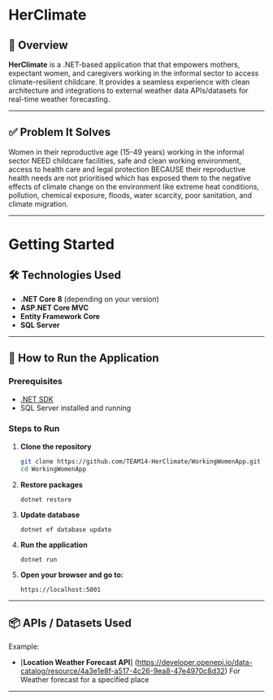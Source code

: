 # HerClimate

## 📌 Overview

**HerClimate** is a .NET-based application that that empowers mothers, expectant women, and caregivers working in the informal sector to access climate-resilient childcare. It provides a seamless experience with clean architecture and integrations to external weather data  APIs/datasets for real-time weather forecasting.

---

## ✅ Problem It Solves

Women in their reproductive age (15-49 years) working in the informal sector NEED childcare facilities, safe and clean working environment, access to health care and  legal protection BECAUSE their reproductive health needs are not prioritised which has exposed them to the negative effects of climate change on the environment like extreme heat conditions, pollution, chemical exposure, floods, water scarcity, poor sanitation, and climate migration.

---

# Getting Started

## 🛠 Technologies Used

- **.NET Core 8** (depending on your version)
- **ASP.NET Core MVC**
- **Entity Framework Core**
- **SQL Server**
---

## 🚀 How to Run the Application

### Prerequisites

- [.NET SDK](https://dotnet.microsoft.com/download)
- SQL Server installed and running


### Steps to Run

1. **Clone the repository**

   ```bash
   git clone https://github.com/TEAM14-HerClimate/WorkingWomenApp.git
   cd WorkingWomenApp

2. **Restore packages**

    ```
    dotnet restore

3. **Update database**

    ```
    dotnet ef database update
    
4. **Run the application**

    ```
    dotnet run

5. **Open your browser and go to:**

    ```
    https://localhost:5001

---

## 📦 APIs / Datasets Used


Example:
- [**Location Weather Forecast API**] (https://developer.openepi.io/data-catalog/resource/4a3e1e8f-a517-4c26-9ea8-47e4970c8d32) 
    For Weather forecast for a specified place


---

